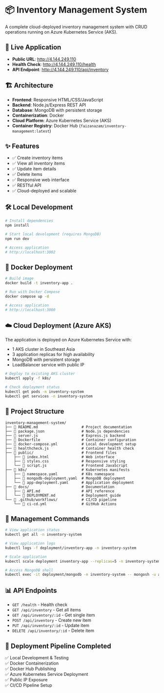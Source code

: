 # 📦 Inventory Management System

A complete cloud-deployed inventory management system with CRUD operations running on Azure Kubernetes Service (AKS).

## 🚀 Live Application
- **Public URL**: http://4.144.249.110
- **Health Check**: http://4.144.249.110/health
- **API Endpoint**: http://4.144.249.110/api/inventory

## 🏗️ Architecture
- **Frontend**: Responsive HTML/CSS/JavaScript
- **Backend**: Node.js/Express REST API
- **Database**: MongoDB with persistent storage
- **Containerization**: Docker
- **Cloud Platform**: Azure Kubernetes Service (AKS)
- **Container Registry**: Docker Hub (`faizanazam/inventory-management:latest`)

## ✨ Features
- ✅ Create inventory items
- ✅ View all inventory items
- ✅ Update item details
- ✅ Delete items
- ✅ Responsive web interface
- ✅ RESTful API
- ✅ Cloud-deployed and scalable

## 🛠️ Local Development
```bash
# Install dependencies
npm install

# Start local development (requires MongoDB)
npm run dev

# Access application
# http://localhost:3002
```

## 🐳 Docker Deployment
```bash
# Build image
docker build -t inventory-app .

# Run with Docker Compose
docker compose up -d

# Access application
# http://localhost:3000
```

## ☁️ Cloud Deployment (Azure AKS)
The application is deployed on Azure Kubernetes Service with:
- 1 AKS cluster in Southeast Asia
- 3 application replicas for high availability
- MongoDB with persistent storage
- LoadBalancer service with public IP

```bash
# Deploy to existing AKS cluster
kubectl apply -f k8s/

# Check deployment status
kubectl get pods -n inventory-system
kubectl get services -n inventory-system
```

## 📁 Project Structure
```
inventory-management-system/
├── 📄 README.md                    # Project documentation
├── 📄 package.json                 # Node.js dependencies
├── 📄 server.js                    # Express.js backend
├── 📄 Dockerfile                   # Container configuration
├── 📄 docker-compose.yml           # Local development setup
├── 📄 healthcheck.js               # Container health check
├── 📁 public/                      # Frontend files
│   ├── 📄 index.html               # Web interface
│   ├── 📄 styles.css               # Responsive styling
│   └── 📄 script.js                # Frontend JavaScript
├── 📁 k8s/                         # Kubernetes manifests
│   ├── 📄 namespace.yaml           # K8s namespace
│   ├── 📄 mongodb-deployment.yaml  # MongoDB deployment
│   └── 📄 app-deployment.yaml      # Application deployment
├── 📁 docs/                        # Documentation
│   ├── 📄 API.md                   # API reference
│   └── 📄 DEPLOYMENT.md            # Deployment guide
└── 📁 .github/workflows/           # CI/CD pipeline
    └── 📄 ci-cd.yml                # GitHub Actions
```

## 🔧 Management Commands
```bash
# View application status
kubectl get all -n inventory-system

# View application logs
kubectl logs -f deployment/inventory-app -n inventory-system

# Scale application
kubectl scale deployment inventory-app --replicas=5 -n inventory-system

# Access MongoDB shell
kubectl exec -it deployment/mongodb -n inventory-system -- mongosh -u admin -p password123 --authenticationDatabase admin
```

## 📊 API Endpoints
- `GET /health` - Health check
- `GET /api/inventory` - Get all items
- `GET /api/inventory/:id` - Get single item
- `POST /api/inventory` - Create new item
- `PUT /api/inventory/:id` - Update item
- `DELETE /api/inventory/:id` - Delete item

## 🎯 Deployment Pipeline Completed
✅ Local Development & Testing  
✅ Docker Containerization  
✅ Docker Hub Publishing  
✅ Azure Kubernetes Service Deployment  
✅ Public IP Exposure  
✅ CI/CD Pipeline Setup